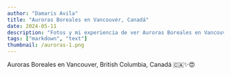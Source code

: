 ```yaml
---
author: "Damaris Avila"
title: "Auroras Boreales en Vancouver, Canadá"
date: 2024-05-11
description: "Fotos y mi experiencia de ver Auroras Boreales en Vancouver, sin planearlo."
tags: ["markdown", "text"]
thumbnail: /auroras-1.png
---
```



Auroras Boreales en Vancouver, British Columbia, Canadá <span class="emojify">🇨🇦:sparkles::heart_eyes:</span>

